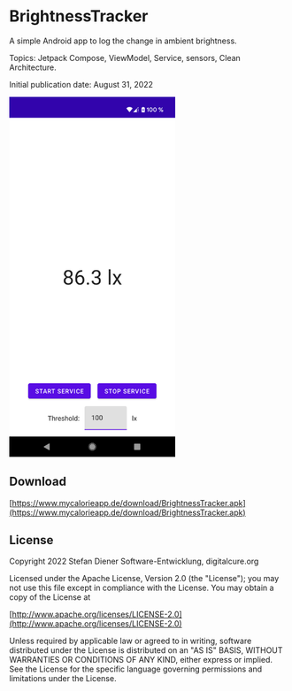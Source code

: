 # BrightnessTracker

A simple Android app to log the change in ambient brightness.

Topics: Jetpack Compose, ViewModel, Service, sensors, Clean Architecture.

Initial publication date: August 31, 2022

<img src="https://github.com/stefan222/BrightnessTracker/blob/main/doc/Screenshots/Main_en.png" width="300">

## Download

[https://www.mycalorieapp.de/download/BrightnessTracker.apk](https://www.mycalorieapp.de/download/BrightnessTracker.apk)

## License

Copyright 2022 Stefan Diener Software-Entwicklung, digitalcure.org

Licensed under the Apache License, Version 2.0 (the "License"); you may not use this file except in compliance with the License. You may obtain a copy of the License at

[http://www.apache.org/licenses/LICENSE-2.0](http://www.apache.org/licenses/LICENSE-2.0)

Unless required by applicable law or agreed to in writing, software distributed under the License is distributed on an "AS IS" BASIS, WITHOUT WARRANTIES OR CONDITIONS OF ANY KIND, either express or implied. See the License for the specific language governing permissions and limitations under the License.
